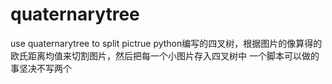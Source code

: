 # quaternarytree
use quaternarytree to split pictrue 
python编写的四叉树，根据图片的像算得的欧氏距离均值来切割图片，然后把每一个小图片存入四叉树中
一个脚本可以做的事坚决不写两个
